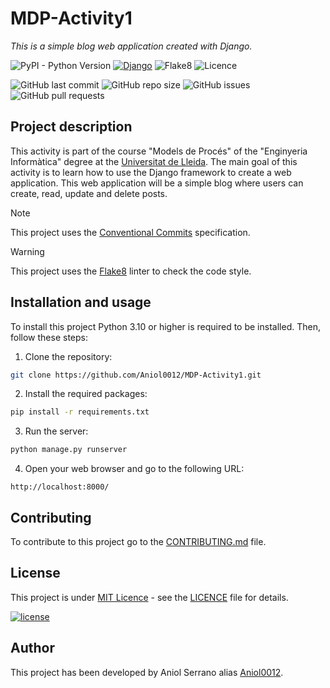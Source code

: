 # MDP-Activity1

_This is a simple blog web application created with Django._

![PyPI - Python Version](https://img.shields.io/pypi/pyversions/django?style=plastic)
[![Django](https://img.shields.io/badge/django-5.0.2-green.svg?style=plastic)](https://djangoproject.com)
![Flake8](https://img.shields.io/badge/flake8-7.0.0-blueviolet?style=plastic)
![Licence](https://img.shields.io/github/license/Aniol0012/MDP-Activity1?style=plastic&color=red)

![GitHub last commit](https://img.shields.io/github/last-commit/Aniol0012/MDP-Activity1?style=plastic&color=lightgreen)
![GitHub repo size](https://img.shields.io/github/repo-size/Aniol0012/MDP-Activity1?style=plastic&color=lightseagreen)
![GitHub issues](https://img.shields.io/github/issues/Aniol0012/MDP-Activity1?style=plastic&color=yellow)
![GitHub pull requests](https://img.shields.io/github/issues-pr/Aniol0012/MDP-Activity1?style=plastic&color=pink)

## Project description

This activity is part of the course "Models de Procés" of the "Enginyeria Informàtica" degree at
the [Universitat de Lleida](https://www.udl.cat/). The main goal of this activity is to learn how to use the Django
framework to create a web application. This web application will be a simple blog where users can create, read, update
and
delete posts.

> [!NOTE]  
> This project uses the [Conventional Commits](https://www.conventionalcommits.org/en/v1.0.0/) specification.

> [!WARNING]
> This project uses the [Flake8](https://flake8.pycqa.org/en/latest/) linter to check the code style.

## Installation and usage

To install this project Python 3.10 or higher is required to be installed. Then, follow these steps:

1. Clone the repository:

```bash
git clone https://github.com/Aniol0012/MDP-Activity1.git
```

2. Install the required packages:

```bash
pip install -r requirements.txt
```

3. Run the server:

```bash
python manage.py runserver
```

4. Open your web browser and go to the following URL:

```
http://localhost:8000/
```

## Contributing

To contribute to this project go to the [CONTRIBUTING.md](./CONTRIBUTING.md) file.

## License

This project is under [MIT Licence](https://opensource.org/license/mit/) - see the [LICENCE](./LICENSE) file for
details.

[![license](https://img.shields.io/github/license/mashape/apistatus.svg?style=plastic&color=red)](#)

## Author

This project has been developed by Aniol Serrano alias [Aniol0012](https://github.com/Aniol0012).

